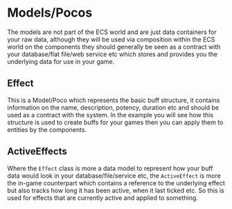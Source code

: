 # Models/Pocos

The models are not part of the ECS world and are just data containers for your raw data, although they will be used via composition
within the ECS world on the components they should generally be seen as a contract with your database/flat file/web service etc which
stores and provides you the underlying data for use in your game.

## Effect

This is a Model/Poco which represents the basic buff structure, it contains information on the name, description, potency, duration etc and
should be used as a contract with the system. In the example you will see how this structure is used to create buffs for your games then you
can apply them to entities by the components.

## ActiveEffects

Where the `Effect` class is more a data model to represent how your buff data would look in your database/file/service etc, the `ActiveEffect`
is more the in-game counterpart which contains a reference to the underlying effect but also tracks how long it has been active, when it 
last ticked etc. So this is used for effects that are currently active and applied to something.